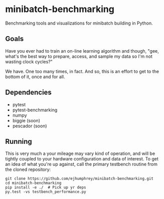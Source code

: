 # minibatch-benchmarking

Benchmarking tools and visualizations for minibatch building in Python.

## Goals

Have you ever had to train an on-line learning algorithm and though, "gee, what's the best way to prepare, access, and sample my data so I'm not wasting clock cycles?"

We have. One too many times, in fact. And so, this is an effort to get to the bottom of it, once and for all.


## Dependencies

- pytest
- pytest-benchmarking
- numpy
- biggie (soon)
- pescador (soon)


## Running

This is very much a your mileage may vary kind of operation, and will be tightly coupled to your hardware configuration and data of interest. To get an idea of what you're up against, call the primary testbench routine from the cloned repository:

```
git clone https://github.com/ejhumphrey/minibatch-benchmarking.git
cd minibatch-benchmarking
pip install -e ./  # Pick up yr deps
py.test -vs testbench_performance.py
```
